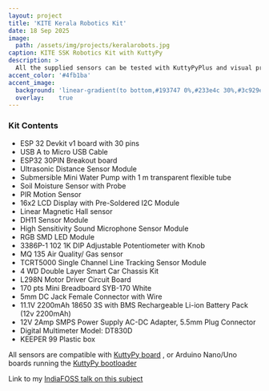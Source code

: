 ```yaml
---
layout: project
title: 'KITE Kerala Robotics Kit'
date: 18 Sep 2025
image: 
  path: /assets/img/projects/keralarobots.jpg
caption: KITE SSK Robotics Kit with KuttyPy
description: >
  All the supplied sensors can be tested with KuttyPyPlus and visual programming.
accent_color: '#4fb1ba'
accent_image:
  background: 'linear-gradient(to bottom,#193747 0%,#233e4c 30%,#3c929e 50%,#d5d5d4 70%,#cdccc8 100%)'
  overlay:    true
---
```



### Kit Contents

* ESP 32 Devkit v1 board with 30 pins
* USB A to Micro USB Cable
* ESP32 30PIN Breakout board
* Ultrasonic Distance Sensor Module
* Submersible Mini Water Pump with 1 m transparent flexible tube
* Soil Moisture Sensor with Probe
* PIR Motion Sensor
* 16x2 LCD Display with Pre-Soldered I2C Module
* Linear Magnetic Hall sensor
* DH11 Sensor Module
* High Sensitivity Sound Microphone Sensor Module
* RGB SMD LED Module
* 3386P-1 102 1K DIP Adjustable Potentiometer with Knob
* MQ 135 Air Quality/ Gas sensor
* TCRT5000 Single Channel Line Tracking Sensor Module
* 4 WD Double Layer Smart Car Chassis Kit
* L298N Motor Driver Circuit Board
* 170 pts Mini Breadboard SYB-170 White
* 5mm DC Jack Female Connector with Wire
* 11.1V 2200mAh 18650 3S with BMS Rechargeable Li-ion Battery Pack (12v 2200mAh)
* 12V 2Amp SMPS Power Supply AC-DC Adapter, 5.5mm Plug Connector
* Digital Multimeter Model: DT830D
* KEEPER 99 Plastic box


All sensors are compatible with [KuttyPy board](https://csparkresearch.in/kuttypyplus) , or Arduino Nano/Uno boards
running the [KuttyPy bootloader](https://kuttypy.readthedocs.io/en/latest/workshopnano/)

Link to my [IndiaFOSS talk on this subject](https://fossunited.org/c/indiafoss/2025/cfp/3a8mrlaug1)